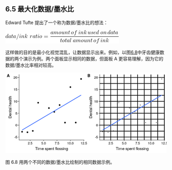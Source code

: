 ## 6.5 最大化数据/墨水比

Edward Tufte 提出了一个称为数据/墨水比的想法：

![](img/53ec50573426da0a20d7442881d47b5f.jpg)

这样做的目的是最小化视觉混乱，让数据显示出来。例如，以图[6.8](#fig:dataInkExample)中牙齿健康数据的两个演示为例。两个面板显示相同的数据，但面板 A 更容易理解，因为它的数据/墨水比率相对较高。

![An example of the same data plotted with two different data/ink ratios.](img/file36.png)

图 6.8 用两个不同的数据/墨水比绘制的相同数据示例。